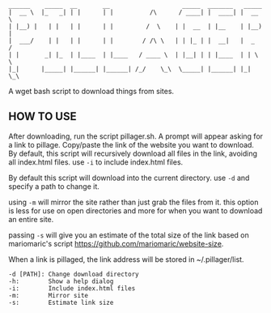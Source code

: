     ______    _____  __       __                    _____  _______   _____              
    |  __ \  |_   _| | |      | |          /\      / ____| |  ____| |  __ \ 
    | |__) |   | |   | |      | |         /  \    | |  __  | |__    | |__) |
    |  ___/    | |   | |      | |        / /\ \   | | |_ | |  __|   |  _  / 
    | |       _| |_  | |____  | |____   / ____ \  | |__| | | |____  | | \ \ 
    |_|      |_____| |______| |______| /_/    \_\  \_____| |______| |_|  \_\
                                                           
A wget bash script to download things from sites. 

HOW TO USE
----------
After downloading, run the script pillager.sh. A prompt will appear asking for a link to pillage. Copy/paste the link of the website you want to download. By default, this script will recursively download all files in the link, avoiding all index.html files. use `-i` to include index.html files. 

By default this script will download into the current directory. use `-d` and specify a path to change it. 

using `-m` will mirror the site rather than just grab the files from it. this option is less for use on open directories and more for when you want to download an entire site.

passing `-s` will give you an estimate of the total size of the link based on mariomaric's script https://github.com/mariomaric/website-size.

When a link is pillaged, the link address will be stored in ~/.pillager/list.

```
-d [PATH]: Change download directory
-h:        Show a help dialog
-i:        Include index.html files
-m:        Mirror site
-s:        Estimate link size
```
